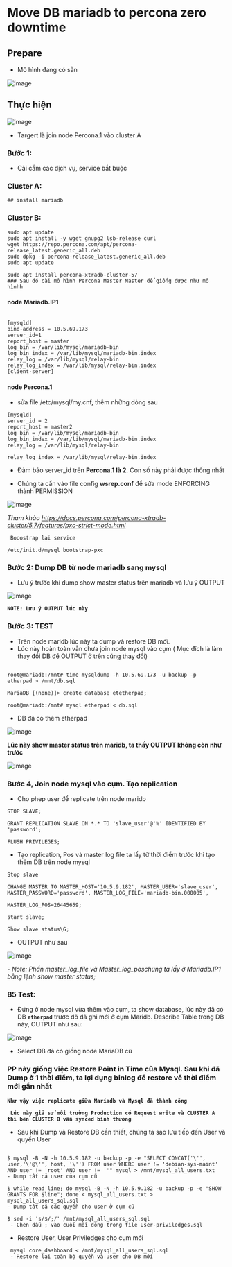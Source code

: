# Move DB mariadb to percona zero downtime

## Prepare 
- Mô hình đang có sẵn 


![image](https://user-images.githubusercontent.com/83824403/186573923-7db11cd3-c618-4067-8239-a9c809e423bc.png)

## Thực hiện

![image](https://user-images.githubusercontent.com/83824403/186574476-47f3db83-07b7-4dbc-b9f7-04b1f73a6def.png)
 
 
 - Targert là join node Percona.1 vào cluster A 


### Bước 1: 
- Cài cắm các dịch vụ, service bắt buộc

### Cluster A:
```
## install mariadb

```

### Cluster B:
```
sudo apt update
sudo apt install -y wget gnupg2 lsb-release curl
wget https://repo.percona.com/apt/percona-release_latest.generic_all.deb
sudo dpkg -i percona-release_latest.generic_all.deb
sudo apt update

sudo apt install percona-xtradb-cluster-57
### Sau đó cài mô hình Percona Master Master để giống được như mô hìnhh
```
#### node Mariadb.IP1
```

[mysqld]
bind-address = 10.5.69.173
server_id=1
report_host = master
log_bin = /var/lib/mysql/mariadb-bin
log_bin_index = /var/lib/mysql/mariadb-bin.index
relay_log = /var/lib/mysql/relay-bin
relay_log_index = /var/lib/mysql/relay-bin.index
[client-server]
```

#### node Percona.1 

- sửa file /etc/mysql/my.cnf, thêm những dòng sau

```
[mysqld]
server_id = 2
report_host = master2
log_bin = /var/lib/mysql/mariadb-bin
log_bin_index = /var/lib/mysql/mariadb-bin.index
relay_log = /var/lib/mysql/relay-bin

relay_log_index = /var/lib/mysql/relay-bin.index
```
- Đảm bảo server_id trên **Percona.1 là 2**. Con số này phải được thống nhất



- Chúng ta cần vào file config **wsrep.conf** để sửa mode ENFORCING thành PERMISSION 


![image](https://user-images.githubusercontent.com/83824403/189520607-d23e41a0-77bc-45c8-a305-c05914275f70.png)

*Tham khảo https://docs.percona.com/percona-xtradb-cluster/5.7/features/pxc-strict-mode.html*


```
 Booostrap lại service

/etc/init.d/mysql bootstrap-pxc
```



### Bước 2: Dump DB từ node mariadb sang mysql

- Lưu ý trước khi dump show master status trên mariadb và lưu ý OUTPUT

![image](https://user-images.githubusercontent.com/83824403/189519681-80410915-312f-4592-a5c6-649769d78b0e.png)

**`NOTE: Lưu ý OUTPUT lúc này`**




### Bước 3: TEST

- Trên node maridb lúc này ta dump và restore DB mới. 
- Lúc này hoàn toàn vẫn chưa join node mysql vào cụm ( Mục đích là làm thay đổi DB để OUTPUT ở trên cũng thay đổi)


```

root@mariadb:/mnt# time mysqldump -h 10.5.69.173 -u backup -p  etherpad > /mnt/db.sql

MariaDB [(none)]> create database etetherpad; 

root@mariadb:/mnt# mysql etherpad < db.sql
```

- DB đã có thêm etherpad



![image](https://user-images.githubusercontent.com/83824403/189520989-15833650-3ec0-4d59-80d8-eefea4857ca7.png)






**Lúc này show master status trên maridb, ta thấy OUTPUT không còn như trước**



![image](https://user-images.githubusercontent.com/83824403/189519977-675b91de-1c1b-40a8-9820-b30f93551688.png)


### Bước 4, Join node mysql vào cụm. Tạo replication


- Cho phep user để replicate trên node maridb
```
STOP SLAVE;

GRANT REPLICATION SLAVE ON *.* TO 'slave_user'@'%' IDENTIFIED BY 'password';

FLUSH PRIVILEGES;

```


- Tạo replication, Pos và master log file ta lấy từ thời điểm trước khi tạo thêm DB trên node mysql


```
Stop slave

CHANGE MASTER TO MASTER_HOST='10.5.9.182', MASTER_USER='slave_user', MASTER_PASSWORD='password', MASTER_LOG_FILE='mariadb-bin.000005',

MASTER_LOG_POS=26445659;

start slave;

Show slave status\G;

```

- OUTPUT như sau 

![image](https://user-images.githubusercontent.com/83824403/189520221-5572ceb1-6058-44de-b48e-7614c0911915.png)





*- Note: Phần *master_log_file* và *Master_log_pos*chúng ta lấy ở Mariadb.IP1 bằng lệnh *show master status*;*



### B5 Test:

- Đứng ở node mysql vừa thêm vào cụm, ta show database, lúc này đã có DB **`etherpad`** trước đõ đã ghi mới ở cụm Maridb. Describe Table trong DB này, OUTPUT như sau:

![image](https://user-images.githubusercontent.com/83824403/189520351-745b1827-6ac2-4a1e-89dd-d0d93ff2c6d9.png)

- Select DB đã có giống node MariaDB cũ


### PP này giống việc Restore Point in Time của Mysql. Sau khi đã Dump ở 1 thời điểm, ta lợi dụng binlog để restore về thời điểm mới gần nhất

**`Như vậy việc replicate giữa Mariadb và Mysql đã thành công`**

**` Lúc này giả sử môi trường Production có Request write và CLUSTER A thì bên CLUSTER B vẫn synced bình thường`**




- Sau khi Dump và Restore DB cần thiết, chúng ta sao lưu tiếp đến User và quyền User 



```

$ mysql -B -N -h 10.5.9.182 -u backup -p -e "SELECT CONCAT('\'', user,'\'@\'', host, '\'') FROM user WHERE user != 'debian-sys-maint' AND user != 'root' AND user != ''" mysql > /mnt/mysql_all_users.txt 
- Dump tất cả user của cụm cũ

$ while read line; do mysql -B -N -h 10.5.9.182 -u backup -p -e "SHOW GRANTS FOR $line"; done < mysql_all_users.txt > mysql_all_users_sql.sql 
- Dump tất cả các quyền cho user ở cụm cũ

$ sed -i 's/$/;/' /mnt/mysql_all_users_sql.sql 
 - Chèn dấu ; vào cuối mỗi dòng trong file User-priviledges.sql
```

- Restore User, User Priviledges cho cụm mới

```
 mysql core_dashboard < /mnt/mysql_all_users_sql.sql 
 - Restore lại toàn bộ quyền và user cho DB mới


````




